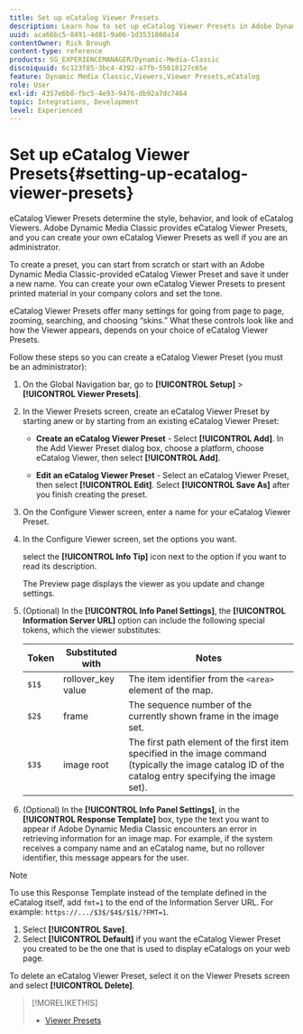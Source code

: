 ```yaml
---
title: Set up eCatalog Viewer Presets
description: Learn how to set up eCatalog Viewer Presets in Adobe Dynamic Media Classic.
uuid: aca66bc5-8491-4d81-9a06-1d3531860a14
contentOwner: Rick Brough
content-type: reference
products: SG_EXPERIENCEMANAGER/Dynamic-Media-Classic
discoiquuid: 6c123f85-3bc4-4392-a7fb-55618127c65e
feature: Dynamic Media Classic,Viewers,Viewer Presets,eCatalog
role: User
exl-id: 4357e6b8-fbc5-4e93-9476-db92a7dc7464
topic: Integrations, Development
level: Experienced
---
```

# Set up eCatalog Viewer Presets{#setting-up-ecatalog-viewer-presets}

eCatalog Viewer Presets determine the style, behavior, and look of eCatalog Viewers. Adobe Dynamic Media Classic provides eCatalog Viewer Presets, and you can create your own eCatalog Viewer Presets as well if you are an administrator.

To create a preset, you can start from scratch or start with an Adobe Dynamic Media Classic-provided eCatalog Viewer Preset and save it under a new name. You can create your own eCatalog Viewer Presets to present printed material in your company colors and set the tone.

eCatalog Viewer Presets offer many settings for going from page to page, zooming, searching, and choosing “skins.” What these controls look like and how the Viewer appears, depends on your choice of eCatalog Viewer Presets.

Follow these steps so you can create a eCatalog Viewer Preset (you must be an administrator):

1. On the Global Navigation bar, go to **[!UICONTROL Setup]** > **[!UICONTROL Viewer Presets]**.
1. In the Viewer Presets screen, create an eCatalog Viewer Preset by starting anew or by starting from an existing eCatalog Viewer Preset:

   * **Create an eCatalog Viewer Preset** - Select **[!UICONTROL Add]**. In the Add Viewer Preset dialog box, choose a platform, choose eCatalog Viewer, then select **[!UICONTROL Add]**.

   * **Edit an eCatalog Viewer Preset** - Select an eCatalog Viewer Preset, then select **[!UICONTROL Edit]**. Select **[!UICONTROL Save As]** after you finish creating the preset.

1. On the Configure Viewer screen, enter a name for your eCatalog Viewer Preset.
1. In the Configure Viewer screen, set the options you want.

   select the **[!UICONTROL Info Tip]** icon next to the option if you want to read its description.

   The Preview page displays the viewer as you update and change settings.

1. (Optional) In the **[!UICONTROL Info Panel Settings]**, the **[!UICONTROL Information Server URL]** option can include the following special tokens, which the viewer substitutes:

    | Token | Substituted with | Notes |
    | --- | --- | --- |
    | `$1$` | rollover_key value | The item identifier from the `<area>` element of the map. |
    | `$2$` | frame | The sequence number of the currently shown frame in the image set. |
    | `$3$` | image root| The first path element of the first item specified in the image command (typically the image catalog ID of the catalog entry specifying the image set). |

1. (Optional) In the **[!UICONTROL Info Panel Settings]**, in the **[!UICONTROL Response Template]** box, type the text you want to appear if Adobe Dynamic Media Classic encounters an error in retrieving information for an image map. For example, if the system receives a company name and an eCatalog name, but no rollover identifier, this message appears for the user.

>[!NOTE]
>
>To use this Response Template instead of the template defined in the eCatalog itself, add `fmt=1` to the end of the Information Server URL. For example: `https://.../$3$/$4$/$1$/?FMT=1`.

1. Select **[!UICONTROL Save]**.
1. Select **[!UICONTROL Default]** if you want the eCatalog Viewer Preset you created to be the one that is used to display eCatalogs on your web page.

To delete an eCatalog Viewer Preset, select it on the Viewer Presets screen and select **[!UICONTROL Delete]**.

>[!MORELIKETHIS]
>
>* [Viewer Presets](application-setup.md#viewer_presets)
